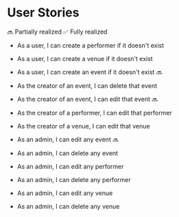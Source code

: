 # User Stories
:soon: Partially realized
:white_check_mark: Fully realized

* As a user, I can create a performer if it doesn't exist
* As a user, I can create a venue if it doesn't exist
* As a user, I can create an event if it doesn't exist :soon:


* As the creator of an event, I can delete that event
* As the creator of an event, I can edit that event :soon:
* As the creator of a performer, I can edit that performer
* As the creator of a venue, I can edit that venue


* As an admin, I can edit any event :soon:
* As an admin, I can delete any event
* As an admin, I can edit any performer
* As an admin, I can delete any performer
* As an admin, I can edit any venue
* As an admin, I can delete any venue